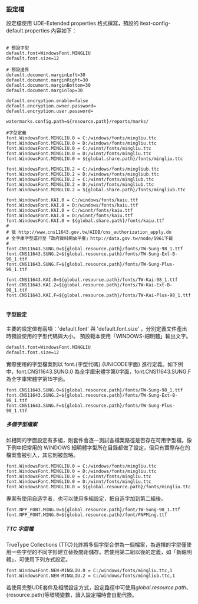 ### 設定檔

設定檔使用 UDE-Extended properties 格式撰寫，預設的 itext-config-default.properties 內容如下：


``` properties

# 預設字型
default.font=WindowsFont.MINGLIU
default.font.size=12

# 預設邊界
default.document.marginLeft=30
default.document.marginRight=30
default.document.marginBottom=30
default.document.marginTop=30

default.encryption.enable=false
default.encryption.owner.password=
default.encryption.user.password=

watermarks.config.path=${resource.path}/reports/marks/

#字型定義
font.WindowsFont.MINGLIU.0 = C:/windows/fonts/mingliu.ttc
font.WindowsFont.MINGLIU.0 = D:/windows/fonts/mingliu.ttc
font.WindowsFont.MINGLIU.0 = C:/winnt/fonts/mingliu.ttc
font.WindowsFont.MINGLIU.0 = D:/winnt/fonts/mingliu.ttc
font.WindowsFont.MINGLIU.0 = ${global.share.path}/fonts/mingliu.ttc

font.WindowsFont.MINGLIU.2 = C:/windows/fonts/mingliub.ttc
font.WindowsFont.MINGLIU.2 = D:/windows/fonts/mingliub.ttc
font.WindowsFont.MINGLIU.2 = C:/winnt/fonts/mingliub.ttc
font.WindowsFont.MINGLIU.2 = D:/winnt/fonts/mingliub.ttc
font.WindowsFont.MINGLIU.2 = ${global.share.path}/fonts/mingliub.ttc

font.WindowsFont.KAI.0 = C:/windows/fonts/kaiu.ttf
font.WindowsFont.KAI.0 = D:/windows/fonts/kaiu.ttf
font.WindowsFont.KAI.0 = C:/winnt/fonts/kaiu.ttf
font.WindowsFont.KAI.0 = D:/winnt/fonts/kaiu.ttf
font.WindowsFont.KAI.0 = ${global.share.path}/fonts/kaiu.ttf
#
# 依 http://www.cns11643.gov.tw/AIDB/cns_authorization_apply.do
# 全字庫字型逕行至「政府資料開放平臺」http://data.gov.tw/node/5961下載
#
font.CNS11643.SUNG.0=${global.resource.path}/fonts/TW-Sung-98_1.ttf
font.CNS11643.SUNG.2=${global.resource.path}/fonts/TW-Sung-Ext-B-98_1.ttf
font.CNS11643.SUNG.F=${global.resource.path}/fonts/TW-Sung-Plus-98_1.ttf

font.CNS11643.KAI.0=${global.resource.path}/fonts/TW-Kai-98_1.ttf
font.CNS11643.KAI.2=${global.resource.path}/fonts/TW-Kai-Ext-B-98_1.ttf
font.CNS11643.KAI.F=${global.resource.path}/fonts/TW-Kai-Plus-98_1.ttf


```

#### 字型設定

主要的設定值有兩項：'default.font' 與 'default.font.size' ，分別定義文件產出時預設使用的字型代碼與大小。
預設範本使用「WINDOWS-細明體」輸出文字。

``` properties
default.font=WindowsFont.MINGLIU
default.font.size=12
```

實際使用的字型檔案則以 font.{字型代碼}.{UNICODE字面} 進行定義。如下例中，font.CNS11643.SUNG.0 為全字庫宋體字第0字面，font.CNS11643.SUNG.F為全字庫宋體字第15字面。

``` properties
font.CNS11643.SUNG.0=${global.resource.path}/fonts/TW-Sung-98_1.ttf
font.CNS11643.SUNG.2=${global.resource.path}/fonts/TW-Sung-Ext-B-98_1.ttf
font.CNS11643.SUNG.F=${global.resource.path}/fonts/TW-Sung-Plus-98_1.ttf
```

##### 多個字型檔案

如相同的字面設定有多組，則套件會逐一測試各檔案路徑是否存在可用字型檔。像下例中把常用的 WINDOWS 細明體字型所在目錄都做了設定，但只有實際存在的檔案會被引入，其它則被忽略。

``` properties
font.WindowsFont.MINGLIU.0 = C:/windows/fonts/mingliu.ttc
font.WindowsFont.MINGLIU.0 = D:/windows/fonts/mingliu.ttc
font.WindowsFont.MINGLIU.0 = C:/winnt/fonts/mingliu.ttc
font.WindowsFont.MINGLIU.0 = D:/winnt/fonts/mingliu.ttc
font.WindowsFont.MINGLIU.0 = ${global.resource.path}/fonts/mingliu.ttc
```

專案有使用自造字者，也可以使用多組設定，把自造字加到第二組後。

``` properties
font.NPP_FONT.MING.0=${global.resource.path}/font/TW-Sung-98_1.ttf
font.NPP_FONT.MING.0=${global.resource.path}/font/FNPMing.ttf
``` 

##### TTC 字型檔

TrueType Collections (TTC)允許將多個字型合併為一個檔案，為選擇的字型僅使用一些字型的不同字形建立替換間距儲存。若使用第二組以後的定義，如「新細明體」，可使用下列方式設定。

```
font.WindowsFont.NEW-MINGLIU.0 = C:/windows/fonts/mingliu.ttc,1
font.WindowsFont.NEW-MINGLIU.2 = C:/windows/fonts/mingliub.ttc,1
```



若使用完整UDE套件及相關設定方式，設定路徑中可使用${global.resource.path}、${resource.path}等環境變數，讀入設定檔時會自動代換。

